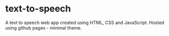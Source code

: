 # text-to-speech
A text to speech web app created using HTML, CSS and JavaScript.
Hosted using github pages - minimal theme.
